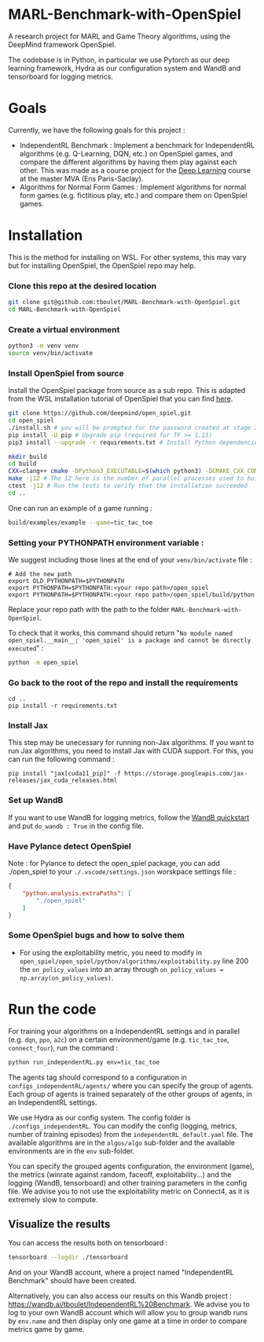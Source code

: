 # MARL-Benchmark-with-OpenSpiel
A research project for MARL and Game Theory algorithms, using the DeepMind framework OpenSpiel.

The codebase is in Python, in particular we use Pytorch as our deep learning framework, Hydra as our configuration system and WandB and tensorboard for logging metrics.



# Goals

Currently, we have the following goals for this project :
- IndependentRL Benchmark : Implement a benchmark for IndependentRL algorithms (e.g. Q-Learning, DQN, etc.) on OpenSpiel games, and compare the different algorithms by having them play against each other. This was made as a course project for the [Deep Learning](https://www.master-mva.com/cours/cat-deep-learning/) course at the master MVA (Ens Paris-Saclay).
- Algorithms for Normal Form Games : Implement algorithms for normal form games (e.g. fictitious play, etc.) and compare them on OpenSpiel games.


# Installation

This is the method for installing on WSL. For other systems, this may vary but for installing OpenSpiel, the OpenSpiel repo may help.

### Clone this repo at the desired location

```bash
git clone git@github.com:tboulet/MARL-Benchmark-with-OpenSpiel.git
cd MARL-Benchmark-with-OpenSpiel
```

### Create a virtual environment

```bash
python3 -m venv venv
source venv/bin/activate
```

### Install OpenSpiel from source

Install the OpenSpiel package from source as a sub repo. This is adapted from the WSL installation tutorial of OpenSpiel that you can find [here](https://github.com/google-deepmind/open_spiel/blob/master/docs/windows.md#option-2-windows-installation-using-windows-subsystem-for-linux-wsl).
```bash
git clone https://github.com/deepmind/open_spiel.git
cd open_spiel
./install.sh # you will be prompted for the password created at stage 3. Press Y to continue and install. During installation press Yes to restart services during package upgrades
pip install -U pip # Upgrade pip (required for TF >= 1.15)
pip3 install --upgrade -r requirements.txt # Install Python dependencies

mkdir build
cd build
CXX=clang++ cmake -DPython3_EXECUTABLE=$(which python3) -DCMAKE_CXX_COMPILER=clang++ ../open_spiel
make -j12 # The 12 here is the number of parallel processes used to build
ctest -j12 # Run the tests to verify that the installation succeeded
cd ..
```

One can run an example of a game running :

```bash
build/examples/example --game=tic_tac_toe
```

### Setting your PYTHONPATH environment variable :

We suggest including those lines at the end of your `venv/bin/activate` file :

```shell
# Add the new path
export OLD_PYTHONPATH=$PYTHONPATH
export PYTHONPATH=$PYTHONPATH:<your repo path>/open_spiel
export PYTHONPATH=$PYTHONPATH:<your repo path>/open_spiel/build/python
```
Replace your repo path with the path to the folder `MARL-Benchmark-with-OpenSpiel`.

To check that it works, this command should return "`No module named open_spiel.__main__; 'open_spiel' is a package and cannot be directly executed`" :

```bash
python -m open_spiel
```

### Go back to the root of the repo and install the requirements

```
cd ..
pip install -r requirements.txt
```

### Install Jax
This step may be unecessary for running non-Jax algorithms. If you want to run Jax algorithms, you need to install Jax with CUDA support. For this, you can run the following command :
```
pip install "jax[cuda11_pip]" -f https://storage.googleapis.com/jax-releases/jax_cuda_releases.html
```

### Set up WandB

If you want to use WandB for logging metrics, follow the [WandB quickstart](https://docs.wandb.ai/quickstart) and put `do_wandb : True` in the config file.


### Have Pylance detect OpenSpiel

Note : for Pylance to detect the open_spiel package, you can add ./open_spiel to your `./.vscode/settings.json` worskpace settings file :

```json
{
    "python.analysis.extraPaths": [
        "./open_spiel"
    ]
}
```

### Some OpenSpiel bugs and how to solve them
- For using the exploitability metric, you need to modify in ``open_spiel/open_spiel/python/algorithms/exploitability.py`` line 200 the ``on_policy_values`` into an array through ``on_policy_values = np.array(on_policy_values)``.



# Run the code
 
For training your algorithms on a IndependentRL settings and in parallel (e.g. `dqn`, `ppo`, `a2c`) on a certain environment/game (e.g. `tic_tac_toe`, `connect_four`), run the command :

```bash
python run_independentRL.py env=tic_tac_toe
```

The agents tag should correspond to a configuration in ``configs_independentRL/agents/`` where you can specify the group of agents. Each group of agents is trained separately of the other groups of agents, in an IndependentRL settings.

We use Hydra as our config system. The config folder is `./configs_independentRL`. You can modify the config (logging, metrics, number of training episodes) from the `independentRL_default.yaml` file. The available algorithms are in the `algos/algo` sub-folder and the available environments are in the `env` sub-folder.

You can specify the grouped agents configuration, the environment (game), the metrics (winrate against random, faceoff, exploitability...) and the logging (WandB, tensorboard) and other training parameters in the config file. We advise you to not use the exploitability metric on Connect4, as it is extremely slow to compute.

## Visualize the results

You can access the results both on tensorboard :

```bash
tensorboard --logdir ./tensorboard
```

And on your WandB account, where a project named "IndependentRL Benchmark" should have been created. 

Alternatively, you can also access our results on this Wandb project : https://wandb.ai/tboulet/IndependentRL%20Benchmark. We advise you to log to your own WandB account which will allow you to group wandb runs by ``env.name`` and then display only one game at a time in order to compare metrics game by game.
